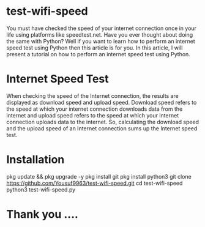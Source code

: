 # test-wifi-speed

You must have checked the speed of your internet connection once in your life using platforms like speedtest.net. Have you ever thought about doing the same with Python? Well if you want to learn how to perform an internet speed test using Python then this article is for you. In this article, I will present a tutorial on how to perform an internet speed test using Python.

# Internet Speed Test

When checking the speed of the Internet connection, the results are displayed as download speed and upload speed. Download speed refers to the speed at which your internet connection downloads data from the internet and upload speed refers to the speed at which your internet connection uploads data to the internet. So, calculating the download speed and the upload speed of an Internet connection sums up the Internet speed test.

# Installation

pkg update && pkg upgrade -y
pkg install git
pkg install python3
git clone https://github.com/Yousuf9963/test-wifi-speed.git
cd test-wifi-speed
python3 test-wifi-speed.py

# Thank you ....
